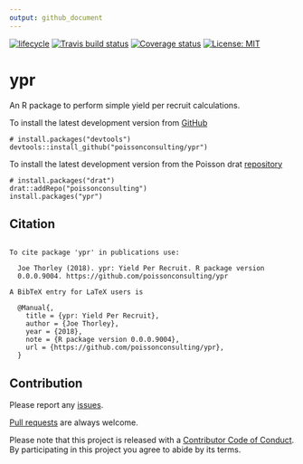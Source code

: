```yaml
---
output: github_document
---
```


<!-- README.md is generated from README.Rmd. Please edit that file -->



[![lifecycle](https://img.shields.io/badge/lifecycle-experimental-orange.svg)](https://www.tidyverse.org/lifecycle/#experimental)
[![Travis build status](https://travis-ci.org/poissonconsulting/ypr.svg?branch=master)](https://travis-ci.org/poissonconsulting/ypr)
[![Coverage status](https://codecov.io/gh/poissonconsulting/ypr/branch/master/graph/badge.svg)](https://codecov.io/github/poissonconsulting/ypr?branch=master)
[![License: MIT](https://img.shields.io/badge/License-MIT-green.svg)](https://opensource.org/licenses/MIT)

# ypr

An R package to perform simple yield per recruit calculations.


To install the latest development version from [GitHub](https://github.com/poissonconsulting/ypr)
```
# install.packages("devtools")
devtools::install_github("poissonconsulting/ypr")
```

To install the latest development version from the Poisson drat [repository](https://github.com/poissonconsulting/drat)
```
# install.packages("drat")
drat::addRepo("poissonconsulting")
install.packages("ypr")
```

## Citation


```

To cite package 'ypr' in publications use:

  Joe Thorley (2018). ypr: Yield Per Recruit. R package version
  0.0.0.9004. https://github.com/poissonconsulting/ypr

A BibTeX entry for LaTeX users is

  @Manual{,
    title = {ypr: Yield Per Recruit},
    author = {Joe Thorley},
    year = {2018},
    note = {R package version 0.0.0.9004},
    url = {https://github.com/poissonconsulting/ypr},
  }
```

## Contribution

Please report any [issues](https://github.com/poissonconsulting/ypr/issues).

[Pull requests](https://github.com/poissonconsulting/ypr/pulls) are always welcome.

Please note that this project is released with a [Contributor Code of Conduct](CONDUCT.md). By participating in this project you agree to abide by its terms.
